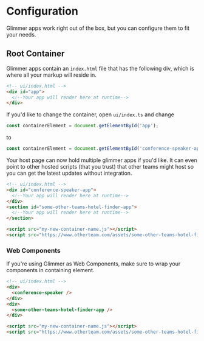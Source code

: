 # Configuration

Glimmer apps work right out of the box, but you can configure them to fit your needs.

## Root Container
Glimmer apps contain an `index.html` file that has the following div, which is where all your markup will reside in.
```html
<!-- ui/index.html -->
<div id="app">
  <!--Your app will render here at runtime-->
</div>
```

If you'd like to change the container, open `ui/index.ts` and change
```js
const containerElement = document.getElementById('app');

```

to

```js
const containerElement = document.getElementById('conference-speaker-app');

```

Your host page can now hold multiple glimmer apps if you'd like. It can even point to other hosted scripts (that you trust) that other teams might host so you can get the latest updates without integration.
```html
<!-- ui/index.html -->
<div id="conference-speaker-app">
  <!--Your app will render here at runtime-->
</div>
<section id="some-other-teams-hotel-finder-app">
  <!--Your app will render here at runtime-->
</section>

<script src="my-new-container-name.js"></script>
<script src="https://www.otherteam.com/assets/some-other-teams-hotel-finder-app.js"></script>
```

### Web Components
If you're using Glimmer as Web Components, make sure to wrap your components in containing element.
```html
<!-- ui/index.html -->
<div>
  <conference-speaker />
</div>
<div>
  <some-other-teams-hotel-finder-app />
</div>

<script src="my-new-container-name.js"></script>
<script src="https://www.otherteam.com/assets/some-other-teams-hotel-finder-app.js"></script>
```
